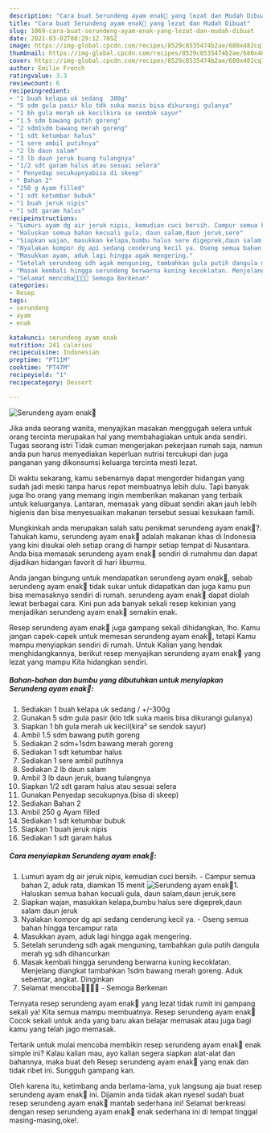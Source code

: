 ```yaml
---
description: "Cara buat Serundeng ayam enak🍲 yang lezat dan Mudah Dibuat"
title: "Cara buat Serundeng ayam enak🍲 yang lezat dan Mudah Dibuat"
slug: 1069-cara-buat-serundeng-ayam-enak-yang-lezat-dan-mudah-dibuat
date: 2021-03-02T08:29:12.705Z
image: https://img-global.cpcdn.com/recipes/8529c8535474b2ae/680x482cq70/serundeng-ayam-enak🍲-foto-resep-utama.jpg
thumbnail: https://img-global.cpcdn.com/recipes/8529c8535474b2ae/680x482cq70/serundeng-ayam-enak🍲-foto-resep-utama.jpg
cover: https://img-global.cpcdn.com/recipes/8529c8535474b2ae/680x482cq70/serundeng-ayam-enak🍲-foto-resep-utama.jpg
author: Emilie French
ratingvalue: 3.3
reviewcount: 6
recipeingredient:
- "1 buah kelapa uk sedang  300g"
- "5 sdm gula pasir klo tdk suka manis bisa dikurangi gulanya"
- "1 bh gula merah uk kecilkira se sendok sayur"
- "1.5 sdm bawang putih goreng"
- "2 sdm1sdm bawang merah goreng"
- "1 sdt ketumbar halus"
- "1 sere ambil putihnya"
- "2 lb daun salam"
- "3 lb daun jeruk buang tulangnya"
- "1/2 sdt garam halus atau sesuai selera"
- " Penyedap secukupnyabisa di skeep"
- " Bahan 2"
- "250 g Ayam filled"
- "1 sdt ketumbar bubuk"
- "1 buah jeruk nipis"
- "1 sdt garam halus"
recipeinstructions:
- "Lumuri ayam dg air jeruk nipis, kemudian cuci bersih. Campur semua bahan 2, aduk rata, diamkan 15 menit"
- "Haluskan semua bahan kecuali gula, daun salam,daun jeruk,sere"
- "Siapkan wajan, masukkan kelapa,bumbu halus sere digeprek,daun salam daun jeruk"
- "Nyalakan kompor dg api sedang cenderung kecil ya. Oseng semua bahan hingga tercampur rata"
- "Masukkan ayam, aduk lagi hingga agak mengering."
- "Setelah serundeng sdh agak menguning, tambahkan gula putih dangula merah yg sdh dihancurkan"
- "Masak kembali hingga serundeng berwarna kuning kecoklatan. Menjelang diangkat tambahkan 1sdm bawang merah goreng. Aduk sebentar, angkat. Dinginkan"
- "Selamat mencoba🙏🙏😃😃 Semoga Berkenan"
categories:
- Resep
tags:
- serundeng
- ayam
- enak

katakunci: serundeng ayam enak 
nutrition: 241 calories
recipecuisine: Indonesian
preptime: "PT11M"
cooktime: "PT47M"
recipeyield: "1"
recipecategory: Dessert

---
```



![Serundeng ayam enak🍲](https://img-global.cpcdn.com/recipes/8529c8535474b2ae/680x482cq70/serundeng-ayam-enak🍲-foto-resep-utama.jpg)

Jika anda seorang wanita, menyajikan masakan menggugah selera untuk orang tercinta merupakan hal yang membahagiakan untuk anda sendiri. Tugas seorang istri Tidak cuman mengerjakan pekerjaan rumah saja, namun anda pun harus menyediakan keperluan nutrisi tercukupi dan juga panganan yang dikonsumsi keluarga tercinta mesti lezat.

Di waktu  sekarang, kamu sebenarnya dapat mengorder hidangan yang sudah jadi meski tanpa harus repot membuatnya lebih dulu. Tapi banyak juga lho orang yang memang ingin memberikan makanan yang terbaik untuk keluarganya. Lantaran, memasak yang dibuat sendiri akan jauh lebih higienis dan bisa menyesuaikan makanan tersebut sesuai kesukaan famili. 



Mungkinkah anda merupakan salah satu penikmat serundeng ayam enak🍲?. Tahukah kamu, serundeng ayam enak🍲 adalah makanan khas di Indonesia yang kini disukai oleh setiap orang di hampir setiap tempat di Nusantara. Anda bisa memasak serundeng ayam enak🍲 sendiri di rumahmu dan dapat dijadikan hidangan favorit di hari liburmu.

Anda jangan bingung untuk mendapatkan serundeng ayam enak🍲, sebab serundeng ayam enak🍲 tidak sukar untuk didapatkan dan juga kamu pun bisa memasaknya sendiri di rumah. serundeng ayam enak🍲 dapat diolah lewat berbagai cara. Kini pun ada banyak sekali resep kekinian yang menjadikan serundeng ayam enak🍲 semakin enak.

Resep serundeng ayam enak🍲 juga gampang sekali dihidangkan, lho. Kamu jangan capek-capek untuk memesan serundeng ayam enak🍲, tetapi Kamu mampu menyiapkan sendiri di rumah. Untuk Kalian yang hendak menghidangkannya, berikut resep menyajikan serundeng ayam enak🍲 yang lezat yang mampu Kita hidangkan sendiri.

<!--inarticleads1-->

##### Bahan-bahan dan bumbu yang dibutuhkan untuk menyiapkan Serundeng ayam enak🍲:

1. Sediakan 1 buah kelapa uk sedang / +/-300g
1. Gunakan 5 sdm gula pasir (klo tdk suka manis bisa dikurangi gulanya)
1. Siapkan 1 bh gula merah uk kecil(kira² se sendok sayur)
1. Ambil 1.5 sdm bawang putih goreng
1. Sediakan 2 sdm+1sdm bawang merah goreng
1. Sediakan 1 sdt ketumbar halus
1. Sediakan 1 sere ambil putihnya
1. Sediakan 2 lb daun salam
1. Ambil 3 lb daun jeruk, buang tulangnya
1. Siapkan 1/2 sdt garam halus atau sesuai selera
1. Gunakan  Penyedap secukupnya.(bisa di skeep)
1. Sediakan  Bahan 2
1. Ambil 250 g Ayam filled
1. Sediakan 1 sdt ketumbar bubuk
1. Siapkan 1 buah jeruk nipis
1. Sediakan 1 sdt garam halus




<!--inarticleads2-->

##### Cara menyiapkan Serundeng ayam enak🍲:

1. Lumuri ayam dg air jeruk nipis, kemudian cuci bersih. - Campur semua bahan 2, aduk rata, diamkan 15 menit
<img src="https://img-global.cpcdn.com/steps/6df7e8c44378f065/160x128cq70/serundeng-ayam-enak🍲-langkah-memasak-1-foto.jpg" alt="Serundeng ayam enak🍲">1. Haluskan semua bahan kecuali gula, daun salam,daun jeruk,sere
1. Siapkan wajan, masukkan kelapa,bumbu halus sere digeprek,daun salam daun jeruk
1. Nyalakan kompor dg api sedang cenderung kecil ya. - Oseng semua bahan hingga tercampur rata
1. Masukkan ayam, aduk lagi hingga agak mengering.
1. Setelah serundeng sdh agak menguning, tambahkan gula putih dangula merah yg sdh dihancurkan
1. Masak kembali hingga serundeng berwarna kuning kecoklatan. Menjelang diangkat tambahkan 1sdm bawang merah goreng. Aduk sebentar, angkat. Dinginkan
1. Selamat mencoba🙏🙏😃😃 - Semoga Berkenan




Ternyata resep serundeng ayam enak🍲 yang lezat tidak rumit ini gampang sekali ya! Kita semua mampu membuatnya. Resep serundeng ayam enak🍲 Cocok sekali untuk anda yang baru akan belajar memasak atau juga bagi kamu yang telah jago memasak.

Tertarik untuk mulai mencoba membikin resep serundeng ayam enak🍲 enak simple ini? Kalau kalian mau, ayo kalian segera siapkan alat-alat dan bahannya, maka buat deh Resep serundeng ayam enak🍲 yang enak dan tidak ribet ini. Sungguh gampang kan. 

Oleh karena itu, ketimbang anda berlama-lama, yuk langsung aja buat resep serundeng ayam enak🍲 ini. Dijamin anda tiidak akan nyesel sudah buat resep serundeng ayam enak🍲 mantab sederhana ini! Selamat berkreasi dengan resep serundeng ayam enak🍲 enak sederhana ini di tempat tinggal masing-masing,oke!.


